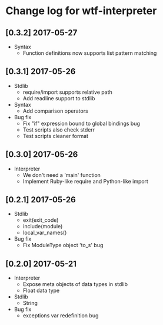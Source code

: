 # Change log for wtf-interpreter

## [0.3.2] 2017-05-27
- Syntax
  - Function definitions now supports
    list pattern matching

## [0.3.1] 2017-05-26
- Stdlib
  - require/import supports relative path
  - Add readline support to stdlib
- Syntax
  - Add comparison operators
- Bug fix
  - Fix "if" expression bound to global bindings bug
  - Test scripts also check stderr
  - Test scripts cleaner format

## [0.3.0] 2017-05-26
- Interpreter
  - We don't need a 'main' function
  - Implement Ruby-like require and Python-like import

## [0.2.1] 2017-05-26
- Stdlib
  - exit(exit\_code)
  - include(module)
  - local_var_names()
- Bug fix
  - Fix ModuleType object 'to_s' bug

## [0.2.0] 2017-05-21
- Interpreter
  - Expose meta objects of data types in stdlib
  - Float data type
- Stdlib
  - String
- Bug fix
  - exceptions var redefinition bug
